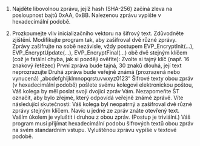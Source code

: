 1) Najděte libovolnou zprávu, jejíž hash (SHA-256) začíná zleva na posloupnost bajtů 0xAA, 0xBB. Nalezenou zprávu vypište v hexadecimální podobě.

2) Prozkoumejte vliv inicializačního vektoru na šifrový text. Zdůvodněte zjištění.
Modifikujte program tak, aby zašifroval dvě různé zprávy. Zprávy zašifrujte na sobě nezávisle, vždy postupem EVP_EncryptInit(…​), EVP_EncryptUpdate(…​), EVP_EncryptFinal(…​) obě dvě stejným klíčem (což je fatální chyba, jak si později ověříte):
Zvolte si tajný klíč (např. 16 znakový řetězec)
První zpráva bude tajná, 30 znaků dlouhá, její text neprozrazujte
Druhá zpráva bude veřejně známá (prozrazená nebo vynucená) „abcdefghijklmnopqrstuvwxyz0123“
Šifrové texty obou zpráv (v hexadecimální podobě) pošlete svému kolegovi elektronickou poštou, Váš kolega by měl poslat svoji dvojici zpráv Vám. Nezapomeňte ŠT označit, aby bylo zřejmé, který odpovídá veřejně známé zprávě.
Víte následující skutečnosti: Váš kolega byl neopatrný a zašifroval dvě různé zprávy stejným klíčem. Navíc u jedné ze zpráv znáte otevřený text. Vaším úkolem je vyluštit i druhou z obou zpráv. (Postup je triviální.)
Váš program musí přijímat hexadecimální podobu šifrových textů obou zpráv na svém standardním vstupu. Vyluštěnou zprávu vypíše v textové podobě.